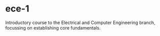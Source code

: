 # ece-1
Introductory course to the Electrical and Computer Engineering branch, focussing on establishing core fundamentals.
